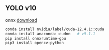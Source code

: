## YOLO v10
onnx [download](https://github.com/THU-MIG/yolov10/releases)
```bash
conda install nvidia/label/cuda-12.4.1::cuda
conda install anaconda::cudnn   # v9.1.1
pip install onnxruntime-gpu
pip3 install opencv-python
```






























